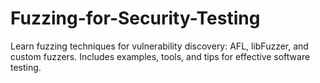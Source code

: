 # Fuzzing-for-Security-Testing
Learn fuzzing techniques for vulnerability discovery: AFL, libFuzzer, and custom fuzzers. Includes examples, tools, and tips for effective software testing.
